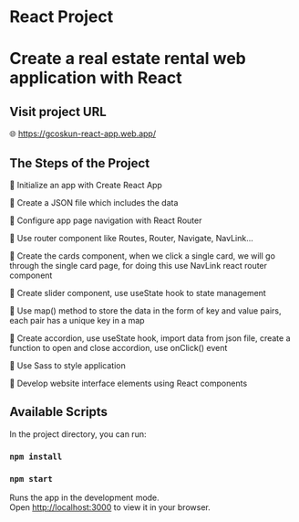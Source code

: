 # React Project 

# Create a real estate rental web application with React

## Visit project URL

🌐 https://gcoskun-react-app.web.app/

## The Steps of the Project

🌟 Initialize an app with Create React App

🌟 Create a JSON file which includes the data

🌟 Configure app page navigation with React Router

🌟 Use router component like Routes, Router, Navigate, NavLink...

🌟 Create the cards component, when we click a single card, we will go through the single card page, for doing this use NavLink react router component

🌟 Create slider component, use useState hook to state management

🌟 Use map() method to store the data in the form of key and value pairs,  each pair has a unique key in a map

🌟 Create accordion, use useState hook, import data from json file, create a function to open and close accordion, use onClick() event

🌟 Use Sass to style application

🌟 Develop website interface elements using React components



## Available Scripts

In the project directory, you can run:

### `npm install`
### `npm start`

Runs the app in the development mode.\
Open [http://localhost:3000](http://localhost:3000) to view it in your browser.




